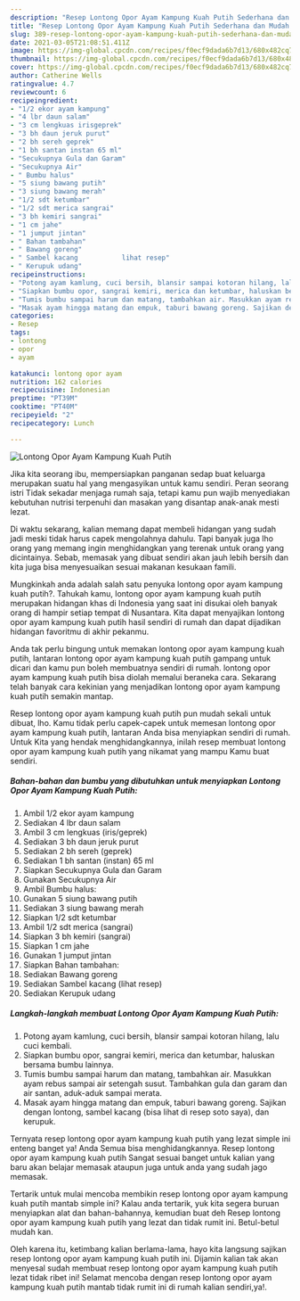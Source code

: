 ```yaml
---
description: "Resep Lontong Opor Ayam Kampung Kuah Putih Sederhana dan Mudah Dibuat"
title: "Resep Lontong Opor Ayam Kampung Kuah Putih Sederhana dan Mudah Dibuat"
slug: 389-resep-lontong-opor-ayam-kampung-kuah-putih-sederhana-dan-mudah-dibuat
date: 2021-03-05T21:08:51.411Z
image: https://img-global.cpcdn.com/recipes/f0ecf9dada6b7d13/680x482cq70/lontong-opor-ayam-kampung-kuah-putih-foto-resep-utama.jpg
thumbnail: https://img-global.cpcdn.com/recipes/f0ecf9dada6b7d13/680x482cq70/lontong-opor-ayam-kampung-kuah-putih-foto-resep-utama.jpg
cover: https://img-global.cpcdn.com/recipes/f0ecf9dada6b7d13/680x482cq70/lontong-opor-ayam-kampung-kuah-putih-foto-resep-utama.jpg
author: Catherine Wells
ratingvalue: 4.7
reviewcount: 6
recipeingredient:
- "1/2 ekor ayam kampung"
- "4 lbr daun salam"
- "3 cm lengkuas irisgeprek"
- "3 bh daun jeruk purut"
- "2 bh sereh geprek"
- "1 bh santan instan 65 ml"
- "Secukupnya Gula dan Garam"
- "Secukupnya Air"
- " Bumbu halus"
- "5 siung bawang putih"
- "3 siung bawang merah"
- "1/2 sdt ketumbar"
- "1/2 sdt merica sangrai"
- "3 bh kemiri sangrai"
- "1 cm jahe"
- "1 jumput jintan"
- " Bahan tambahan"
- " Bawang goreng"
- " Sambel kacang           lihat resep"
- " Kerupuk udang"
recipeinstructions:
- "Potong ayam kamlung, cuci bersih, blansir sampai kotoran hilang, lalu cuci kembali."
- "Siapkan bumbu opor, sangrai kemiri, merica dan ketumbar, haluskan bersama bumbu lainnya."
- "Tumis bumbu sampai harum dan matang, tambahkan air. Masukkan ayam rebus sampai air setengah susut. Tambahkan gula dan garam dan air santan, aduk-aduk sampai merata."
- "Masak ayam hingga matang dan empuk, taburi bawang goreng. Sajikan dengan lontong, sambel kacang (bisa lihat di resep soto saya), dan kerupuk."
categories:
- Resep
tags:
- lontong
- opor
- ayam

katakunci: lontong opor ayam 
nutrition: 162 calories
recipecuisine: Indonesian
preptime: "PT39M"
cooktime: "PT40M"
recipeyield: "2"
recipecategory: Lunch

---
```



![Lontong Opor Ayam Kampung Kuah Putih](https://img-global.cpcdn.com/recipes/f0ecf9dada6b7d13/680x482cq70/lontong-opor-ayam-kampung-kuah-putih-foto-resep-utama.jpg)

Jika kita seorang ibu, mempersiapkan panganan sedap buat keluarga merupakan suatu hal yang mengasyikan untuk kamu sendiri. Peran seorang istri Tidak sekadar menjaga rumah saja, tetapi kamu pun wajib menyediakan kebutuhan nutrisi terpenuhi dan masakan yang disantap anak-anak mesti lezat.

Di waktu  sekarang, kalian memang dapat membeli hidangan yang sudah jadi meski tidak harus capek mengolahnya dahulu. Tapi banyak juga lho orang yang memang ingin menghidangkan yang terenak untuk orang yang dicintainya. Sebab, memasak yang dibuat sendiri akan jauh lebih bersih dan kita juga bisa menyesuaikan sesuai makanan kesukaan famili. 



Mungkinkah anda adalah salah satu penyuka lontong opor ayam kampung kuah putih?. Tahukah kamu, lontong opor ayam kampung kuah putih merupakan hidangan khas di Indonesia yang saat ini disukai oleh banyak orang di hampir setiap tempat di Nusantara. Kita dapat menyajikan lontong opor ayam kampung kuah putih hasil sendiri di rumah dan dapat dijadikan hidangan favoritmu di akhir pekanmu.

Anda tak perlu bingung untuk memakan lontong opor ayam kampung kuah putih, lantaran lontong opor ayam kampung kuah putih gampang untuk dicari dan kamu pun boleh membuatnya sendiri di rumah. lontong opor ayam kampung kuah putih bisa diolah memalui beraneka cara. Sekarang telah banyak cara kekinian yang menjadikan lontong opor ayam kampung kuah putih semakin mantap.

Resep lontong opor ayam kampung kuah putih pun mudah sekali untuk dibuat, lho. Kamu tidak perlu capek-capek untuk memesan lontong opor ayam kampung kuah putih, lantaran Anda bisa menyiapkan sendiri di rumah. Untuk Kita yang hendak menghidangkannya, inilah resep membuat lontong opor ayam kampung kuah putih yang nikamat yang mampu Kamu buat sendiri.

<!--inarticleads1-->

##### Bahan-bahan dan bumbu yang dibutuhkan untuk menyiapkan Lontong Opor Ayam Kampung Kuah Putih:

1. Ambil 1/2 ekor ayam kampung
1. Sediakan 4 lbr daun salam
1. Ambil 3 cm lengkuas (iris/geprek)
1. Sediakan 3 bh daun jeruk purut
1. Sediakan 2 bh sereh (geprek)
1. Sediakan 1 bh santan (instan) 65 ml
1. Siapkan Secukupnya Gula dan Garam
1. Gunakan Secukupnya Air
1. Ambil  Bumbu halus:
1. Gunakan 5 siung bawang putih
1. Sediakan 3 siung bawang merah
1. Siapkan 1/2 sdt ketumbar
1. Ambil 1/2 sdt merica (sangrai)
1. Siapkan 3 bh kemiri (sangrai)
1. Siapkan 1 cm jahe
1. Gunakan 1 jumput jintan
1. Siapkan  Bahan tambahan:
1. Sediakan  Bawang goreng
1. Sediakan  Sambel kacang           (lihat resep)
1. Sediakan  Kerupuk udang




<!--inarticleads2-->

##### Langkah-langkah membuat Lontong Opor Ayam Kampung Kuah Putih:

1. Potong ayam kamlung, cuci bersih, blansir sampai kotoran hilang, lalu cuci kembali.
1. Siapkan bumbu opor, sangrai kemiri, merica dan ketumbar, haluskan bersama bumbu lainnya.
1. Tumis bumbu sampai harum dan matang, tambahkan air. Masukkan ayam rebus sampai air setengah susut. Tambahkan gula dan garam dan air santan, aduk-aduk sampai merata.
1. Masak ayam hingga matang dan empuk, taburi bawang goreng. Sajikan dengan lontong, sambel kacang (bisa lihat di resep soto saya), dan kerupuk.




Ternyata resep lontong opor ayam kampung kuah putih yang lezat simple ini enteng banget ya! Anda Semua bisa menghidangkannya. Resep lontong opor ayam kampung kuah putih Sangat sesuai banget untuk kalian yang baru akan belajar memasak ataupun juga untuk anda yang sudah jago memasak.

Tertarik untuk mulai mencoba membikin resep lontong opor ayam kampung kuah putih mantab simple ini? Kalau anda tertarik, yuk kita segera buruan menyiapkan alat dan bahan-bahannya, kemudian buat deh Resep lontong opor ayam kampung kuah putih yang lezat dan tidak rumit ini. Betul-betul mudah kan. 

Oleh karena itu, ketimbang kalian berlama-lama, hayo kita langsung sajikan resep lontong opor ayam kampung kuah putih ini. Dijamin kalian tak akan menyesal sudah membuat resep lontong opor ayam kampung kuah putih lezat tidak ribet ini! Selamat mencoba dengan resep lontong opor ayam kampung kuah putih mantab tidak rumit ini di rumah kalian sendiri,ya!.

